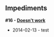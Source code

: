 ## Impediments

__#16 - [Doesn&#39;t work](https:&#x2F;&#x2F;github.com&#x2F;ciuliot&#x2F;github-tracker&#x2F;issues&#x2F;16)__

* 2014-02-13 - test
